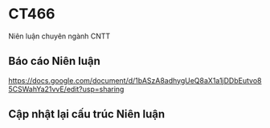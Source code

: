 # CT466

Niên luận chuyên ngành CNTT

## Báo cáo Niên luận

https://docs.google.com/document/d/1bASzA8adhygUeQ8aX1a1jDDbEutvo85CSWahYa21vvE/edit?usp=sharing

## Cập nhật lại cấu trúc Niên luận
